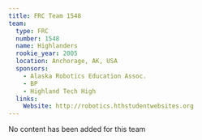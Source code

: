 ```yaml
---
title: FRC Team 1548
team:
  type: FRC
  number: 1548
  name: Highlanders
  rookie_year: 2005
  location: Anchorage, AK, USA
  sponsors:
    - Alaska Robotics Education Assoc.
    - BP
    - Highland Tech High
  links:
    Website: http://robotics.hthstudentwebsites.org
---
```

No content has been added for this team
